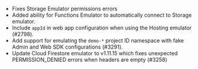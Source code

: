 - Fixes Storage Emulator permissions errors
- Added ability for Functions Emulator to automatically connect to Storage emulator.
- Include `appId` in web app configuration when using the Hosting emulator (#2798).
- Add support for emulating the `demo-*` project ID namespace with fake Admin and Web SDK configurations (#3291).
- Update Cloud Firestore emulator to v1.11.15 which fixes unexpected PERMISSION_DENIED errors when headers are empty (#3258)